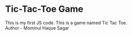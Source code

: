 # Tic-Tac-Toe Game
This is my first JS code. This is a game named Tic Tac Toe.
<br>
Author - Mominul Haque Sagar
